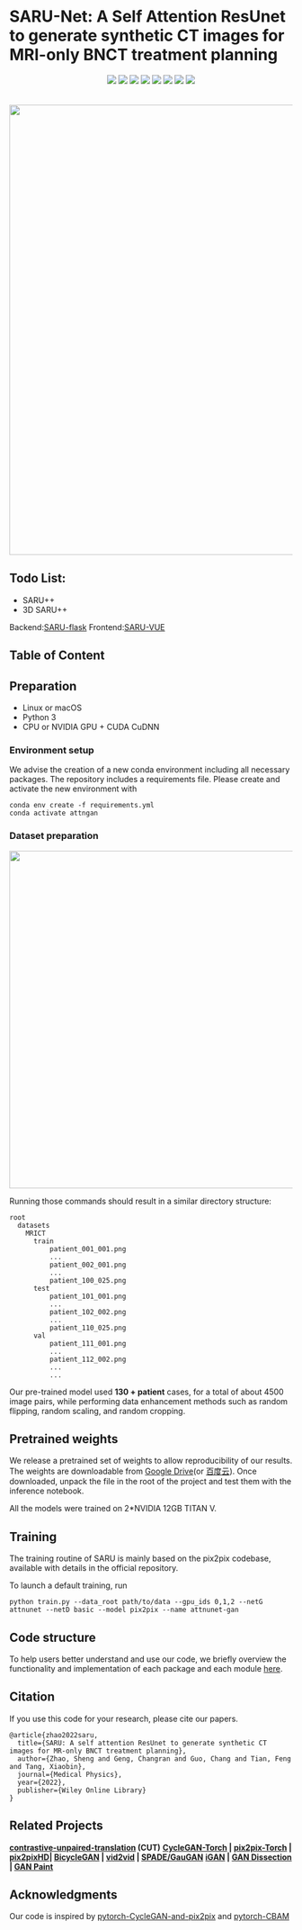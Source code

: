 # SARU-Net: A Self Attention ResUnet to generate synthetic CT images for MRI-only BNCT treatment planning

<div align=center>
<img src="https://img.shields.io/badge/Pytorch-1.10.1-green.svg"  />
<img src="https://img.shields.io/badge/Python-3.9-blue.svg"  />
<img src="https://img.shields.io/badge/CBAM-green.svg"  />
<img src="https://img.shields.io/badge/ResUNet-pink.svg"  />
<img src="https://img.shields.io/badge/MRI-CT-red.svg"  />
<img src="https://img.shields.io/badge/MCNP-6.0-blue.svg"  />
<img src="https://img.shields.io/badge/BNCT-Dose Calc-green.svg"  />
<img src="https://img.shields.io/badge/IINT-red.svg"  />
</div>
<div>
<br>
<br>
</div>
<div align=center>
<img src="https://shengbucket.oss-cn-hangzhou.aliyuncs.com/files/stage_压缩后.png" width="800px" />
</div>


## Todo List:

- SARU++
- 3D SARU++


Backend:[SARU-flask](https://github.com/nuaazs/SARU-Flask)
Frontend:[SARU-VUE](https://github.com/nuaazs/mri2ct-vue)
## Table of Content

## Preparation
- Linux or macOS
- Python 3
- CPU or NVIDIA GPU + CUDA CuDNN


### Environment setup
We advise the creation of a new conda environment including all necessary packages. The repository includes a requirements file. Please create and activate the new environment with

```
conda env create -f requirements.yml
conda activate attngan
```

### Dataset preparation

<div align=center>
<img src="https://shengbucket.oss-cn-hangzhou.aliyuncs.com/files/preprocess_压缩后.png" width="600px" />
</div>

Running those commands should result in a similar directory structure:

```
root
  datasets
    MRICT
      train
          patient_001_001.png
          ...
          patient_002_001.png
          ...
		  patient_100_025.png
      test
      	  patient_101_001.png
      	  ...
          patient_102_002.png
          ...
		  patient_110_025.png
      val
          patient_111_001.png
          ...
          patient_112_002.png
          ...
          ...
```

Our pre-trained model used **130 + patient** cases, for a total of about 4500 image pairs, while performing data enhancement methods such as random flipping, random scaling, and random cropping.



## Pretrained weights

We release a pretrained set of weights to allow reproducibility of our results. The weights are downloadable from [Google Drive]()(or [百度云]()). Once downloaded, unpack the file in the root of the project and test them with the inference notebook.

All the models were trained on 2\*NVIDIA 12GB TITAN V.



## Training

The training routine of SARU is mainly based on the pix2pix codebase, available with details in the official repository.

To launch a default training, run

```shell
python train.py --data_root path/to/data --gpu_ids 0,1,2 --netG attnunet --netD basic --model pix2pix --name attnunet-gan
```


## Code structure

To help users better understand and use our code, we briefly overview the functionality and implementation of each package and each module [here](https://iint.icu/).

## Citation

If you use this code for your research, please cite our papers.

```
@article{zhao2022saru,
  title={SARU: A self attention ResUnet to generate synthetic CT images for MR-only BNCT treatment planning},
  author={Zhao, Sheng and Geng, Changran and Guo, Chang and Tian, Feng and Tang, Xiaobin},
  journal={Medical Physics},
  year={2022},
  publisher={Wiley Online Library}
}
```



## Related Projects

**[contrastive-unpaired-translation](https://github.com/taesungp/contrastive-unpaired-translation) (CUT)**
**[CycleGAN-Torch](https://github.com/junyanz/CycleGAN) | [pix2pix-Torch](https://github.com/phillipi/pix2pix) | [pix2pixHD](https://github.com/NVIDIA/pix2pixHD)| [BicycleGAN](https://github.com/junyanz/BicycleGAN) | [vid2vid](https://tcwang0509.github.io/vid2vid/) | [SPADE/GauGAN](https://github.com/NVlabs/SPADE)**
**[iGAN](https://github.com/junyanz/iGAN) | [GAN Dissection](https://github.com/CSAILVision/GANDissect) | [GAN Paint](http://ganpaint.io/)**



## Acknowledgments

Our code is inspired by [pytorch-CycleGAN-and-pix2pix](https://github.com/junyanz/pytorch-CycleGAN-and-pix2pix) and [pytorch-CBAM](https://github.com/luuuyi/CBAM.PyTorch)
